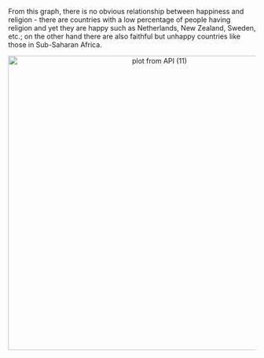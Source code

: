 From this graph, there is no obvious relationship between happiness and religion - there are countries with a low percentage of people having religion and yet they are happy such as Netherlands, New Zealand, Sweden, etc.; on the other hand there are also faithful but unhappy countries like those in Sub-Saharan Africa. 

<div>
    <a href="https://plot.ly/~wyr211/24/?share_key=EArZZ8EG5VtvLYaXbcbgP2" target="_blank" title="plot from API (11)" style="display: block; text-align: center;"><img src="https://plot.ly/~wyr211/24.png?share_key=EArZZ8EG5VtvLYaXbcbgP2" alt="plot from API (11)" style="max-width: 100%;width: 600px;"  width="100%" onerror="this.onerror=null;this.src='https://plot.ly/404.png';" /></a>
    
</div>

